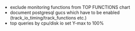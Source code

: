 - exclude monitoring functions from TOP FUNCTIONS chart
- document postgresql gucs which have to be enabled (track_io_timing/track_functions etc.)
- top queries by cpu/disk io set Y-max to 100%